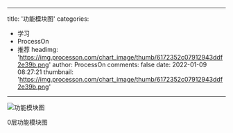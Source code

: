 
---
title: '功能模块图'
categories: 
 - 学习
 - ProcessOn
 - 推荐
headimg: 'https://img.processon.com/chart_image/thumb/6172352c07912943ddf2e39b.png'
author: ProcessOn
comments: false
date: 2022-01-09 08:27:21
thumbnail: 'https://img.processon.com/chart_image/thumb/6172352c07912943ddf2e39b.png'
---

<div>   
<img class="thumb" alt="功能模块图" src="https://img.processon.com/chart_image/thumb/6172352c07912943ddf2e39b.png" referrerpolicy="no-referrer">
<p>0层功能模块图</p>  
</div>
            